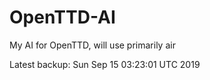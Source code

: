 # OpenTTD-AI
My AI for OpenTTD, will use primarily air

Latest backup: Sun Sep 15 03:23:01 UTC 2019
